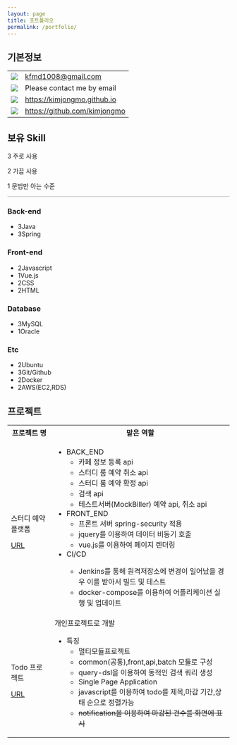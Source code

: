 ```yaml
---
layout: page
title: 포트폴리오
permalink: /portfolio/
---
```


## 기본정보

<table>
    <tbody>
        <tr>
            <td><img src="https://img.icons8.com/small/20/000000/email.png"></td>
            <td><a href="mailto:kfmd1008@gmail.com">kfmd1008@gmail.com</a></td>
        </tr>
        <tr>
            <td><img src="https://img.icons8.com/material-two-tone/20/000000/smartphone-approve.png"></td>
            <td>Please contact me by email</td>
        </tr>
        <tr>
            <td><img src="https://img.icons8.com/color/20/000000/git.png">
            </td>
            <td><a href="https://kimjongmo.github.io" target="_blank">https://kimjongmo.github.io</a></td>
        </tr>
        <tr>
            <td><img src="https://img.icons8.com/material/20/000000/github.png"></td>
            <td><a href="http://github.com/kimjongmo" target="_blank">https://github.com/kimjongmo</a></td>
        </tr>
    </tbody>
</table>



## 보유 Skill

<div style="border-bottom: 1px solid darkgray">
    <p><span class="badge">3</span> 주로 사용</p>
    <p><span class="badge">2</span> 가끔 사용</p>
    <p><span class="badge">1</span> 문법만 아는 수준</p>
</div>

<div class="resume-skill">
    <div>
        <h3>
            Back-end
        </h3>
    </div>
	<div>
        <ul>
            <li><span class="badge">3</span>Java</li>
            <li><span class="badge">3</span>Spring</li>
        </ul>
    </div>
</div>
<div class="resume-skill">
    <div>
        <h3>
            Front-end
        </h3>
    </div>
	<div>
        <ul>
            <li><span class="badge">2</span>Javascript</li>
            <li><span class="badge">1</span>Vue.js</li>
            <li><span class="badge">2</span>CSS</li>
            <li><span class="badge">2</span>HTML</li>
        </ul>
    </div>
</div>

<div class="resume-skill">
    <div>
        <h3>
            Database
        </h3>
    </div>
	<div>
        <ul>
            <li><span class="badge">3</span>MySQL</li>
            <li><span class="badge">1</span>Oracle</li>
        </ul>
    </div>
</div>

<div class="resume-skill">
    <div>
        <h3>
            Etc
        </h3>
    </div>
	<div>
        <ul>
            <li><span class="badge">2</span>Ubuntu</li>
            <li><span class="badge">3</span>Git/Github</li>
            <li><span class="badge">2</span>Docker</li>
            <li><span class="badge">2</span>AWS(EC2,RDS)</li>
        </ul>
    </div>
</div>













## 프로젝트

<table>
    <tr>
    	<th>프로젝트 명</th>
        <th>맡은 역할</th>
    </tr>
	<tr>
        <td>
            <p>스터디 예약 플랫폼</p>
            <a href="https://bitbucket.org/pajamasi726/study-room/src/master/" target="_blank">URL</a>
        </td>
        <td>
        	<ul>
                <li>BACK_END
                	<ul>
                     	<li>카페 정보 등록 api</li>
                		<li>스터디 룸 예약 취소 api</li>
                		<li>스터디 룸 예약 확정 api</li>
                		<li>검색 api</li>
                        <li>테스트서버(MockBiller) 예약 api, 취소 api</li>
                    </ul>
                </li>
                <li>FRONT_END
                	<ul>
                        <li>프론트 서버 spring-security 적용</li>
                        <li>jquery를 이용하여 데이터 비동기 호출</li>
                        <li>vue.js를 이용하여 페이지 렌더링</li>
                    </ul>
                </li>
                <li>CI/CD</li>
                <ul>
                    <li>Jenkins를 통해 원격저장소에 변경이 일어났을 경우 이를 받아서 빌드 및 테스트 </li>
                    <li>docker-compose를 이용하여 어플리케이션 실행 및 업데이트 </li>
                </ul>
            </ul>
        </td>
	</tr>
    <tr>
    	<td>
            <p>Todo 프로젝트</p>
            <a href="https://github.com/kimjongmo/SummerCoding" target="_blank">URL</a></td>
        <td>
        	개인프로젝트로 개발
            <ul>
                <li>특징
                	<ul>
                <li>멀티모듈프로젝트</li>
                <li>common(공통),front,api,batch 모듈로 구성</li>
                <li>query-dsl을 이용하여 동적인 검색 쿼리 생성</li>
                <li>Single Page Application</li>
                <li>javascript를 이용하여 todo를 제목,마감 기간,상태 순으로 정렬가능</li>
                <li style="text-decoration: line-through;">notification을 이용하여 마감된 건수를 화면에 표시</li>
            </ul>
                </li>
            </ul> 
        </td>
    </tr>
</table>



